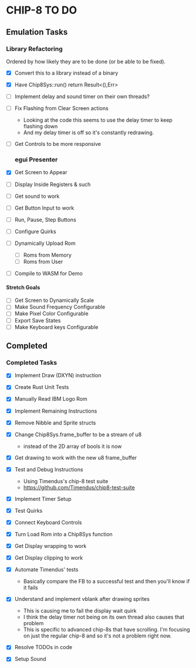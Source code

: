 # CHIP-8 TO DO

## Emulation Tasks

### Library Refactoring

Ordered by how likely they are to be done (or be able to be fixed).

- [x] Convert this to a library instead of a binary
- [x] Have Chip8Sys::run() return Result<(),Err>
- [ ] Implement delay and sound timer on their own threads?
- [ ] Fix Flashing from Clear Screen actions
  - Looking at the code this seems to use the delay timer to keep flashing down
  - And my delay timer is off so it's constantly redrawing.
- [ ] Get Controls to be more responsive

  ### egui Presenter

- [x] Get Screen to Appear
- [ ] Display Inside Registers & such
- [ ] Get sound to work
- [ ] Get Button Input to work
- [ ] Run, Pause, Step Buttons
- [ ] Configure Quirks
- [ ] Dynamically Upload Rom
  - [ ] Roms from Memory
  - [ ] Roms from User
- [ ] Compile to WASM for Demo

#### Stretch Goals

- [ ] Get Screen to Dynamically Scale
- [ ] Make Sound Frequency Configurable
- [ ] Make Pixel Color Configurable
- [ ] Export Save States
- [ ] Make Keyboard keys Configurable

## Completed

### Completed Tasks

- [x] Implement Draw (DXYN) instruction
- [x] Create Rust Unit Tests
- [x] Manually Read IBM Logo Rom
- [x] Implement Remaining Instructions
- [x] Remove Nibble and Sprite structs
- [x] Change Chip8Sys.frame_buffer to be a stream of u8
  - instead of the 2D array of bools it is now
- [x] Get drawing to work with the new u8 frame_buffer

- [x] Test and Debug Instructions
  - Using Timendus's chip-8 test suite
  - <https://github.com/Timendus/chip8-test-suite>
- [x] Implement Timer Setup
- [x] Test Quirks
- [x] Connect Keyboard Controls
- [x] Turn Load Rom into a Chip8Sys function
- [x] Get Display wrapping to work
- [x] Get Display clipping to work
- [x] Automate Timendus' tests
  - Basically compare the FB to a successful test and then you'll know if it fails
- [x] Understand and implement vblank after drawing sprites
  - This is causing me to fail the display wait quirk
  - I think the delay timer not being on its own thread also causes that problem
  - This is specific to advanced chip-8s that have scrolling.
      I'm focusing on just the regular chip-8 and so it's not a problem right now.
- [x] Resolve TODOs in code
- [x] Setup Sound
